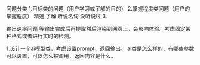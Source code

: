 问题分类
	1.目标类的问题（用户学习或了解的目的）
	2.掌握程度类问题（用户的掌握程度）
		精通
		了解
		听说名词
		没听说过
	3.
	
输出速率问题
	等输出完成后再提取然后渲染到网页上，会影响体验。考虑固定某种格式或者进行实时的检测。


1.设计一个ai模型类，考虑设置prompt、返回输出。
	ai类是怎么样的，有哪些参数可以设置，可以怎么被调用，返回内容是什么。
